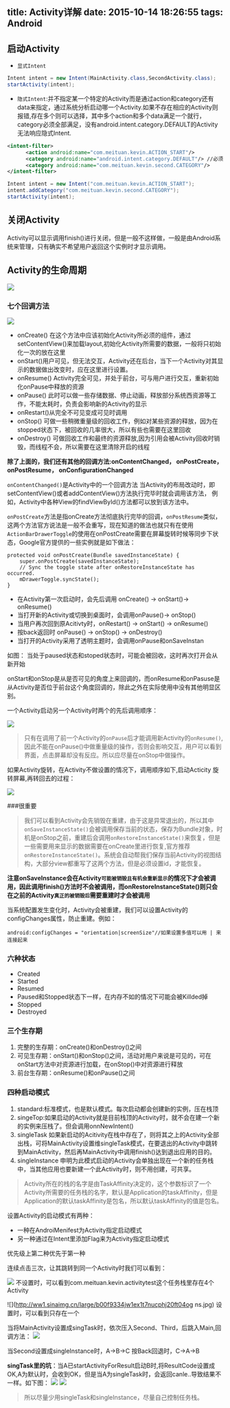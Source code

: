 title: Activity详解
date: 2015-10-14 18:26:55
tags: Android
---


## 启动Activity

- `显式Intent`



``` java	
Intent intent = new Intent(MainActivity.class,SecondActivity.class);
startActivity(intent);
```

- `隐式Intent`:并不指定某一个特定的Activity而是通过action和category还有data来指定，通过系统分析启动哪一个Activity.如果不存在相应的Activity则报错,存在多个则可以选择，其中多个action和多个data满足一个就行，category必须全部满足，没有android.intent.category.DEFAULT的Activity无法响应隐式Intent.


``` xml
<intent-filter>
      <action android:name="com.meituan.kevin.ACTION_START"/>
      <category android:name="android.intent.category.DEFAULT"/> //必须加，startActivity()会默认添加这个category
      <category android:name="com.meituan.kevin.second.CATEGORY"/>
</intent-filter>
```

``` java        
Intent intent = new Intent("com.meituan.kevin.ACTION_START");
intent.addCategory("com.meituan.kevin.second.CATEGORY");
startActivity(intent);
```


## 关闭Activity

Activity可以显示调用finish()进行关闭，但是一般不这样做，一般是由Android系统来管理，只有确实不希望用户返回这个实例时才显示调用。


<!--more -->

## Activity的生命周期
![](http://hukai.me/android-training-course-in-chinese/basics/activity-lifecycle/basic-lifecycle-stopped.png)


### 七个回调方法
![](http://developer.android.com/images/activity_lifecycle.png)

- onCreate() 在这个方法中应该初始化Activity所必须的组件，通过setContentView()来加载layout,初始化Activity所需要的数据，一般将只初始化一次的放在这里
- onStart()用户可见，但无法交互，Activity还在后台，当下一个Activity对其显示的数据做出改变时，应在这里进行设置。
- onResume() Activity完全可见，并处于前台，可与用户进行交互，重新初始化onPause中释放的资源
- onPause() 此时可以做一些存储数据、停止动画，释放部分系统西资源等工作，不能太耗时，负责会影响新的Activity的显示
- onRestart()从完全不可见变成可见时调用
- onStop() 可做一些稍微重量级的回收工作，例如对某些资源的释放，因为在stopped状态下，被回收的几率很大，所以有些也需要在这里回收
- onDestroy() 可做回收工作和最终的资源释放,因为引用会被Activity回收时销毁，而线程不会，所以需要在这里清除开启的线程

**除了上面的，我们还有其他的回调方法:onContentChanged， onPostCreate， onPostResume， onConfigurationChanged**

`onContentChanged()`是Activity中的一个回调方法
当Activity的布局改动时，即setContentView()或者addContentView()方法执行完毕时就会调用该方法， 例如，Activity中各种View的findViewById()方法都可以放到该方法中。

`onPostCreate`方法是指onCreate方法彻底执行完毕的回调，`onPostResume`类似，这两个方法官方说法是一般不会重写，现在知道的做法也就只有在使用`ActionBarDrawerToggle`的使用在onPostCreate需要在屏幕旋转时候等同步下状态，Google官方提供的一些实例就是如下做法：



	protected void onPostCreate(Bundle savedInstanceState) {
    	super.onPostCreate(savedInstanceState);
    	// Sync the toggle state after onRestoreInstanceState has occurred.
    	mDrawerToggle.syncState();
	}



- 在Activity第一次启动时，会先后调用 onCreate() -> onStart()-> onResume()
- 当打开新的Activity或切换到桌面时，会调用onPause()-> onStop()
- 当用户再次回到原Acitivty时，onRestart() -> onStart() -> onResume()
- 按back返回时 onPause() -> onStop() -> onDestroy()
- 当打开的Activity采用了透明主题时，会调用onPause和onSaveInstan

如图： 当处于paused状态和stoped状态时，可能会被回收，这时再次打开会从新开始

onStart和onStop是从是否可见的角度上来回调的，而onResume和onPasuse是从Activity是否位于前台这个角度回调的，除此之外在实际使用中没有其他明显区别。

一个Activity启动另一个Activity时两个的先后调用顺序：

![](http://ww3.sinaimg.cn/large/b00f9334jw1ex0ijc5gr8j20ic03dzn7.jpg)

> 只有在调用了前一个Activity的`onPause`后才能调用新Activity的`onResume()`,因此不能在onPause()中做重量级的操作，否则会影响交互，用户可以看到界面，点击屏幕却没有反应。所以应尽量在onStop中做操作。


如果Activity旋转，在Activity不做设置的情况下，调用顺序如下,启动Acticity 旋转屏幕,再转回去的过程：

![](http://ww3.sinaimg.cn/large/b00f9334jw1ex0l8d5eb7j20k40bqwq1.jpg)

###很重要

> 我们可以看到Activity会先销毁在重建，由于这是异常退出的，所以其中`onSaveInstanceState()`会被调用保存当前的状态，保存为Bundle对象，时机是onStop之前，重建后会调用`onRestoreInstanceState()`来恢复，但是一些需要用来显示的数据需要在onCreate里进行恢复,官方推荐`onRestoreInstanceState()`。系统会自动帮我们保存当前Activity的视图结构，大部分view都重写了这两个方法，但是必须设置id，才能恢复。

**注意onSaveInstance会在Activity`可能被销毁且有机会重新显示`的情况下才会被调用，因此调用finish()方法时不会被调用，而onRestoreInstanceState()则只会在之前的Activity`真正的被销毁后`需要重建时才会被调用**

当系统配置发生变化时，Activity会被重建，我们可以设置Activity的configChanges属性，防止重建。例如：

	android:configChanges = "orientation|screenSize"//如果设置多值可以用 | 来连接起来 



### 六种状态
- Created
- Started
- Resumed
- Paused和Stopped状态下一样，在内存不如的情况下可能会被Killded掉
- Stopped
- Destroyed

### 三个生存期
1. 完整的生存期：onCreate()和onDestroy()之间
2. 可见生存期：onStart()和onStop()之间，活动对用户来说是可见的，可在onStart方法中对资源进行加载，在onStop()中对资源进行释放
3. 前台生存期：onResume()和onPause()之间

### 四种启动模式
1. standard:标准模式，也是默认模式。每次启动都会创建新的实例，压在栈顶
2. singeTop:如果启动的Activity就是目前栈顶的Activity时，就不会在建一个新的实例来压栈了。但会调用onnNewIntent()
3. singleTask 如果新启动的Acitivity在栈中存在了，则将其之上的Activity全部出栈，可将MainActivity设置维singleTask模式，在要退出的Activity中跳转到MainActivity，然后再MainActivity中调用finish()达到退出应用的目的。
4. singleInstance 申明为此模式启动的Activity会单独出现在一个新的任务栈中，当其他应用也要新建一个此Activity时，则不用创建，可共享。

> Activity所在的栈的名字是由TaskAffinity决定的，这个参数标识了一个Activity所需要的任务栈的名字，默认是Application的taskAffinity，但是Application的默认taskAffinity是包名，所以默认taskAffinity的值是包名。


设置Activity的启动模式有两种：

- 一种在AndroiMenifest为Activity指定启动模式
- 另一种通过在Intent里添加Flag来为Activity指定启动模式

优先级上第二种优先于第一种

连续点击三次，让其跳转到同一个Activity时我们可以看到：

![](http://ww3.sinaimg.cn/large/b00f9334jw1ex1t60gu92j20fw06sn0b.jpg)
不设置时，可以看到com.meituan.kevin.activitytest这个任务栈里存在4个Activity

![](http://ww1.sinaimg.cn/large/b00f9334jw1ex1t7nucphj20ft04og  ns.jpg)
设置时，可以看到只存在一个

当将MainActivity设置成singTask时，依次压入Second、Third，后跳入Main,回调方法：
![](http://ww1.sinaimg.cn/large/b00f9334jw1ex2rn5fk9sj20jk0a3ajk.jpg)

当Second设置成singleInstance时，A->B->C 按Back回退时，C->A->B

**singTask里的坑**：当A已startActivityForResult启动B时,将ResultCode设置成OK,A为默认时，会收到OK，但是当A为singleTask时，会返回canle..导致结果不一样。如下图：
![](http://ww3.sinaimg.cn/large/b00f9334jw1ex2sscobq5j20ja06ojxt.jpg)
![](http://ww4.sinaimg.cn/large/b00f9334jw1ex2st50520j20j506w0z4.jpg)

>所以尽量少用singleTask和singleInstance，尽量自己控制任务栈。




